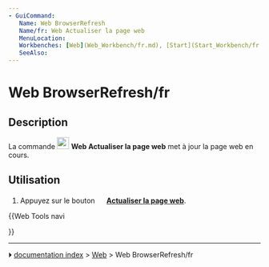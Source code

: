 ```yaml
---
- GuiCommand:
   Name: Web BrowserRefresh
   Name/fr: Web Actualiser la page web
   MenuLocation: 
   Workbenches: [Web](Web_Workbench/fr.md), [Start](Start_Workbench/fr.md)
   SeeAlso: 
---
```


# Web BrowserRefresh/fr

## Description

La commande <img alt="" src=images/Web_BrowserRefresh.svg  style="width:24px;"> **Web Actualiser la page web** met à jour la page web en cours.

## Utilisation

1.  Appuyez sur le bouton **<img src="images/Web_BrowserRefresh.svg" width=16px> [Actualiser la page web](Web_BrowserRefresh/fr.md)**.





{{Web Tools navi

}}



---
⏵ [documentation index](../README.md) > [Web](Web_Workbench.md) > Web BrowserRefresh/fr
